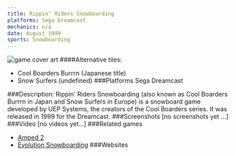 ```yaml
---
title: Rippin' Riders Snowboarding
platforms: Sega Dreamcast
mechanics: n/a
date: August 1999
sports: Snowboarding
---
```

![game cover art](//images.igdb.com/igdb/image/upload/t_cover_big/k2fngesfj01glts695ec.jpg "Logo Title Text 1")
####Alternative tiles:
* Cool Boarders Burrrn (Japanese title)
* Snow Surfers (undefined)
###Platforms
Sega Dreamcast

###Description:
Rippin' Riders Snowboarding (also known as Cool Boarders Burrrn in Japan and Snow Surfers in Europe) is a snowboard game developed by UEP Systems, the creators of the Cool Boarders series. It was released in 1999 for the Dreamcast.
###Screenshots
[no screenshots yet ...]
###Video
[no videos yet...]
###Related games
* [Amped 2](/games/amped-2-5725/)
* [Evolution Snowboarding](/games/evolution-snowboarding-3909/)
###Websites

